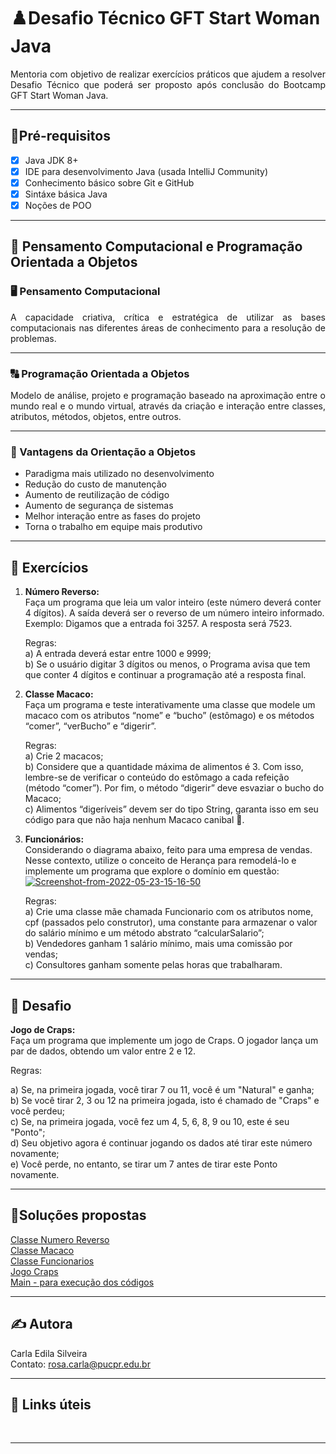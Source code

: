 # ♟️Desafio Técnico GFT Start Woman Java

<p align="justify">Mentoria com objetivo de realizar exercícios práticos que ajudem a resolver Desafio Técnico que poderá ser proposto após conclusão do Bootcamp GFT Start Woman Java.</p>

---  

## 📌Pré-requisitos

- [x] Java JDK 8+ 
- [x] IDE para desenvolvimento Java (usada IntelliJ Community)
- [x] Conhecimento básico sobre Git e GitHub
- [x] Sintáxe básica Java
- [x] Noções de POO  

---  

## 🧠 Pensamento Computacional e Programação Orientada a Objetos

### 🖥️ Pensamento Computacional

<p align="justify">A capacidade criativa, crítica e estratégica de utilizar as bases computacionais nas diferentes áreas de conhecimento para a resolução de problemas.</p>

---  

### 🔠 Programação Orientada a Objetos

<p align="justify">Modelo de análise, projeto e programação baseado na aproximação entre o mundo real e o mundo virtual, através da criação e interação entre classes, atributos, métodos, objetos, entre outros.</p>  

---  

### 🎳 Vantagens da Orientação a Objetos
<ul>
<li>Paradigma mais utilizado no desenvolvimento​</li>
<li>Redução do custo de manutenção</li>
<li>Aumento de reutilização de código</li>
<li>Aumento de segurança de sistemas​</li>
<li>Melhor interação entre as fases do projeto​</li>
<li>Torna o trabalho em equipe mais produtivo​</li>
</ul>

---  

## 👟 Exercícios  
<ol>
<li>
	<p>
	<strong>Número Reverso:</strong><br>
	Faça um programa que leia um valor inteiro (este número deverá conter 4 dígitos). A saída deverá ser o reverso de um número inteiro informado.<br>
	Exemplo: Digamos que a entrada foi 3257. A resposta será 7523.<br>
	</p>
	<p>
	Regras:<br>
		a) A entrada deverá estar entre 1000 e 9999;<br>
		b) Se o usuário digitar 3 dígitos ou menos, o Programa avisa que tem que conter 4 dígitos e continuar a programação até a resposta final.<br>	
		</p>
</li>
<li>
<p>
	<strong>Classe Macaco:</strong><br>
	Faça um programa e teste interativamente uma classe que modele um macaco com os atributos “nome” e “bucho” (estômago) e os métodos “comer”, “verBucho” e “digerir”.<br>
	</p>
	<p>
		Regras:<br> 
		a) Crie 2 macacos; <br>
		b) Considere que a quantidade máxima de alimentos é 3. Com isso, lembre-se de verificar o conteúdo do estômago a cada refeição (método “comer”). Por fim, o método “digerir” deve esvaziar o bucho do Macaco; <br> 
		c) Alimentos “digeríveis” devem ser do tipo String, garanta isso em seu código para que não haja nenhum Macaco canibal 🙈.<br>
		</p>
</li>
<li>
<p>
	<strong>Funcionários:</strong><br>
	Considerando o diagrama abaixo, feito para uma empresa de vendas. Nesse contexto, utilize o conceito de Herança para remodelá-lo e implemente um programa que explore o domínio em questão:<br> 
	<a href="https://imgbb.com/"><img src="https://i.ibb.co/Hz5c08z/Screenshot-from-2022-05-23-15-16-50.png" alt="Screenshot-from-2022-05-23-15-16-50" border="0"></a>
</p>
	<p>
	Regras:<br> 
	a) Crie uma classe mãe chamada Funcionario com os atributos nome, cpf (passados pelo construtor), uma constante para armazenar o valor do salário mínimo e um método abstrato “calcularSalario”; <br>
	b) Vendedores ganham 1 salário mínimo, mais uma comissão por vendas; <br>
	c) Consultores ganham somente pelas horas que trabalharam. <br>
	</p>
</li>

	
</ol>

---  

## 💙 Desafio  

<strong>Jogo de Craps:</strong><br>
Faça um programa que implemente um jogo de Craps. O jogador lança um par de dados, obtendo um valor entre 2 e 12.<br>

Regras:<br>

a) Se, na primeira jogada, você tirar 7 ou 11, você é um "Natural" e ganha;<br>
b) Se você tirar 2, 3 ou 12 na primeira jogada, isto é chamado de "Craps" e você perdeu;<br>
c) Se, na primeira jogada, você fez um 4, 5, 6, 8, 9 ou 10, este é seu "Ponto";<br>
d) Seu objetivo agora é continuar jogando os dados até tirar este número novamente;<br>
e) Você perde, no entanto, se tirar um 7 antes de tirar este Ponto novamente.<br>
</p>  

---  

## 🏁Soluções propostas  

[Classe Numero Reverso](https://github.com/rosacarla/Mentoria-GFT-Start-Java-Desafio-Tecnico/blob/master/src/desafios/NumeroReverso.java)  
[Classe Macaco](https://github.com/rosacarla/Mentoria-GFT-Start-Java-Desafio-Tecnico/blob/master/src/desafios/Macaco.java)  
[Classe Funcionarios](https://github.com/rosacarla/Mentoria-GFT-Start-Java-Desafio-Tecnico/tree/master/src/desafios/funcionarios)  
[Jogo Craps](https://github.com/rosacarla/Mentoria-GFT-Start-Java-Desafio-Tecnico/blob/master/src/desafios/desafio/JogoCraps.java)  
[Main - para execução dos códigos](https://github.com/rosacarla/Mentoria-GFT-Start-Java-Desafio-Tecnico/blob/master/src/Main.java)  

---
## ✍️ Autora  

Carla Edila Silveira  
Contato: rosa.carla@pucpr.edu.br  

---

## 🔗 Links úteis  

[]()  
[]()  

---

